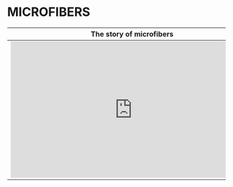 # **MICROFIBERS**

|The story of microfibers | The microfibers problem |
| -------- | -------- | 
| <iframe width="560" height="315" src="https://www.youtube.com/embed/BqkekY5t7KY?si=054aHHHjBu-HIqcV" title="YouTube video player" frameborder="0" allow="accelerometer; autoplay; clipboard-write; encrypted-media; gyroscope; picture-in-picture; web-share" allowfullscreen></iframe>  | <iframe width="560" height="315" src="https://www.youtube.com/embed/83NL-8hZcFE?si=scYvL09PLZ7VcfBB" title="YouTube video player" frameborder="0" allow="accelerometer; autoplay; clipboard-write; encrypted-media; gyroscope; picture-in-picture; web-share" allowfullscreen></iframe>    |     |